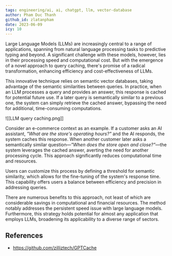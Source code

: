 ```yaml
---
tags: engineering/ai, ai, chatgpt, llm, vector-database
author: Pham Duc Thanh
github_id: zlatanpham
date: 2023-06-09
icy: 10
---
```


Large Language Models (LLMs) are increasingly central to a range of applications, spanning from natural language processing tasks to predictive typing and beyond. A significant challenge with these models, however, lies in their processing speed and computational cost. But with the emergence of a novel approach to query caching, there's promise of a radical transformation, enhancing efficiency and cost-effectiveness of LLMs.

This innovative technique relies on semantic vector databases, taking advantage of the semantic similarities between queries. In practice, when an LLM processes a query and provides an answer, this response is cached for potential future use. If a later query is semantically similar to a previous one, the system can simply retrieve the cached answer, bypassing the need for additional, time-consuming computations.

![[LLM query caching.png]]

Consider an e-commerce context as an example. If a customer asks an AI assistant, _"What are the store's operating hours?"_ and the AI responds, the system caches this response. When another customer later asks a semantically similar question—_"When does the store open and close?"_—the system leverages the cached answer, averting the need for another processing cycle. This approach significantly reduces computational time and resources.

Users can customize this process by defining a threshold for semantic similarity, which allows for the fine-tuning of the system's response time. This capability offers users a balance between efficiency and precision in addressing queries.

There are numerous benefits to this approach, not least of which are considerable savings in computational and financial resources. The method notably addresses the persistent speed issue with large language models. Furthermore, this strategy holds potential for almost any application that employs LLMs, broadening its applicability to a diverse range of sectors.

## References

- https://github.com/zilliztech/GPTCache
